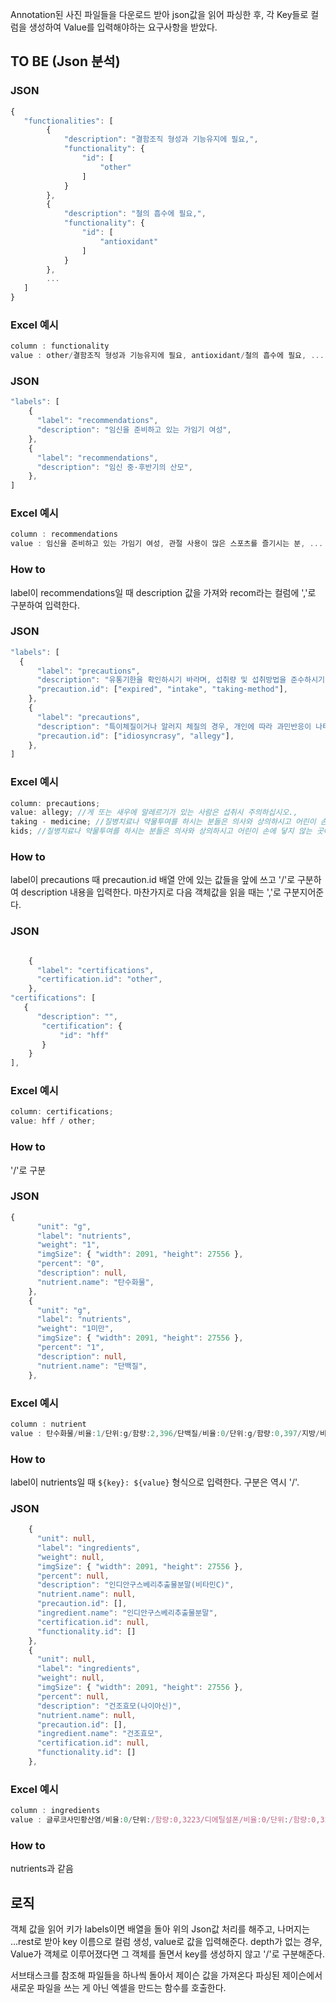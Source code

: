 Annotation된 사진 파일들을 다운로드 받아 json값을 읽어 파싱한 후, 각 Key들로 컬럼을 생성하여 Value를 입력해야하는 요구사항을 받았다.

## TO BE (Json 분석)

### JSON

```ts
{
   "functionalities": [
        {
            "description": "결함조직 형성과 기능유지에 필요,",
            "functionality": {
                "id": [
                    "other"
                ]
            }
        },
        {
            "description": "철의 흡수에 필요,",
            "functionality": {
                "id": [
                    "antioxidant"
                ]
            }
        },
        ...
   ]
}
```

### Excel 예시

```ts
column : functionality
value : other/결함조직 형성과 기능유지에 필요, antioxidant/철의 흡수에 필요, ...
```

### JSON

```ts
"labels": [
    {
      "label": "recommendations",
      "description": "임신을 준비하고 있는 가임기 여성",
    },
    {
      "label": "recommendations",
      "description": "임신 중·후반기의 산모",
    },
]
```

### Excel 예시

```ts
column : recommendations
value : 임신을 준비하고 있는 가임기 여성, 관절 사용이 많은 스포츠를 즐기시는 분, ...
```

### How to

label이 recommendations일 때 description 값을 가져와 recom라는 컬럼에 ','로 구분하여 입력한다.

### JSON

```ts
"labels": [
  {
      "label": "precautions",
      "description": "유통기한을 확인하시기 바라며, 섭취량 및 섭취방법을 준수하시기 바랍니다.",
      "precaution.id": ["expired", "intake", "taking-method"],
    },
    {
      "label": "precautions",
      "description": "특이체질이거나 알러지 체질의 경우, 개인에 따라 과민반응이 나타날 수 있으므로 원료명을 확인하시고 섭취하십시오.",
      "precaution.id": ["idiosyncrasy", "allegy"],
    },
]
```

### Excel 예시

```ts
column: precautions;
value: allegy; //게 또는 새우에 알레르기가 있는 사람은 섭취시 주의하십시오.,
taking - medicine; //질병치료나 약물투여를 하시는 분들은 의사와 상의하시고 어린이 손에 닿지 않는 곳에 보관하십시오.,
kids; //질병치료나 약물투여를 하시는 분들은 의사와 상의하시고 어린이 손에 닿지 않는 곳에 보관하십시오., ...
```

### How to

label이 precautions 때 precaution.id 배열 안에 있는 값들을 앞에 쓰고 '/'로 구분하여 description 내용을 입력한다. 마찬가지로 다음 객체값을 읽을 때는 ','로 구분지어준다.

### JSON

```ts

    {
      "label": "certifications",
      "certification.id": "other",
    },
"certifications": [
   {
      "description": "",
       "certification": {
           "id": "hff"
       }
    }
],
```

### Excel 예시

```ts
column: certifications;
value: hff / other;
```

### How to

'/'로 구분

### JSON

```ts
{
      "unit": "g",
      "label": "nutrients",
      "weight": "1",
      "imgSize": { "width": 2091, "height": 27556 },
      "percent": "0",
      "description": null,
      "nutrient.name": "탄수화물",
    },
    {
      "unit": "g",
      "label": "nutrients",
      "weight": "1미만",
      "imgSize": { "width": 2091, "height": 27556 },
      "percent": "1",
      "description": null,
      "nutrient.name": "단백질",
    },
```

### Excel 예시

```ts
column : nutrient
value : 탄수화물/비율:1/단위:g/함량:2,396/단백질/비율:0/단위:g/함량:0,397/지방/비율:0/단위:g/함량:0,398/나트륨/비율:0/단위:mg/함량:0,399/글루코사민황산염/비율:0/단위:mg/함량:0,400/엠에스엠(MSM)/비율:0/단위:mg/함량:0
```

### How to

label이 nutrients일 때 `${key}: ${value}` 형식으로 입력한다. 구분은 역시 '/'.

### JSON

```ts
    {
      "unit": null,
      "label": "ingredients",
      "weight": null,
      "imgSize": { "width": 2091, "height": 27556 },
      "percent": null,
      "description": "인디안구스베리추출물분말(비타민C)",
      "nutrient.name": null,
      "precaution.id": [],
      "ingredient.name": "인디안구스베리추출물분말",
      "certification.id": null,
      "functionality.id": []
    },
    {
      "unit": null,
      "label": "ingredients",
      "weight": null,
      "imgSize": { "width": 2091, "height": 27556 },
      "percent": null,
      "description": "건조효모(나이아신)",
      "nutrient.name": null,
      "precaution.id": [],
      "ingredient.name": "건조효모",
      "certification.id": null,
      "functionality.id": []
    },
```

### Excel 예시

```ts
column : ingredients
value : 글루코사민황산염/비율:0/단위:/함량:0,3223/디에틸설폰/비율:0/단위:/함량:0,3224/결정셀룰로오스/비율:0/단위:/함량:0,3225/상어연골분말/비율:0/단위:/함량:0,3226/스테아린산/비율:0/단위:/함량:0,3227/녹색잎홍합추출분말/비율:0/단위:/함량:0,3228/생선콜라겐/비율:0/단위:/함량:0,3229/스테아린산마그네슘/비율:0/단위:/함량:0,3230/이산화규소/비율:0/단위:/함량:0,3231/게/비율:0/단위:/함량:0,3232/새우/비율:0/단위:/함량:0,3233/조개류/비율:0/단위:/함량:0
```

### How to

nutrients과 같음

## 로직

객체 값을 읽어 키가 labels이면 배열을 돌아 위의 Json값 처리를 해주고, 나머지는 ...rest로 받아 key 이름으로 컬럼 생성, value로 값을 입력해준다. depth가 없는 경우, Value가 객체로 이루어졌다면 그 객체를 돌면서 key를 생성하지 않고 '/'로 구분해준다.

서브태스크를 참조해
파일들을 하나씩 돌아서
제이슨 값을 가져온다
파싱된 제이슨에서 새로운 파일을 쓰는 게 아닌
엑셀을 만드는 함수를 호출한다.
